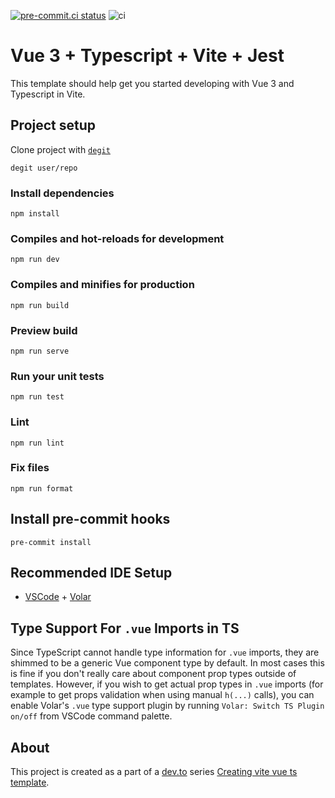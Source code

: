 [![pre-commit.ci status](https://results.pre-commit.ci/badge/github/imomaliev/vue-ts/main.svg)](https://results.pre-commit.ci/latest/github/imomaliev/vue-ts/main)
![ci](https://github.com/imomaliev/vue-ts/actions/workflows/ci.yml/badge.svg)

# Vue 3 + Typescript + Vite + Jest

This template should help get you started developing with Vue 3 and Typescript in Vite.

## Project setup

Clone project with [`degit`](https://github.com/Rich-Harris/degit)

```
degit user/repo
```

### Install dependencies

```
npm install
```

### Compiles and hot-reloads for development

```
npm run dev
```

### Compiles and minifies for production

```
npm run build
```

### Preview build

```
npm run serve
```

### Run your unit tests

```
npm run test
```

### Lint

```
npm run lint
```

### Fix files

```
npm run format
```

## Install pre-commit hooks

```
pre-commit install
```

## Recommended IDE Setup

- [VSCode](https://code.visualstudio.com/) + [Volar](https://marketplace.visualstudio.com/items?itemName=johnsoncodehk.volar)

## Type Support For `.vue` Imports in TS

Since TypeScript cannot handle type information for `.vue` imports, they are shimmed to be a generic Vue component type by default. In most cases this is fine if you don't really care about component prop types outside of templates. However, if you wish to get actual prop types in `.vue` imports (for example to get props validation when using manual `h(...)` calls), you can enable Volar's `.vue` type support plugin by running `Volar: Switch TS Plugin on/off` from VSCode command palette.

## About

This project is created as a part of a [dev.to](https://dev.to) series [Creating vite vue ts template](https://dev.to/imomaliev/series/13845).

